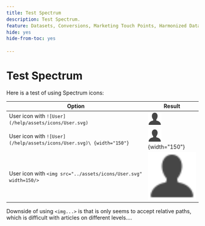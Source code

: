 ```yaml
---
title: Test Spectrum
description: Test Spectrum.
feature: Datasets, Conversions, Marketing Touch Points, Harmonized Data
hide: yes
hide-from-toc: yes

---
```

# Test Spectrum

Here is a test of using Spectrum icons:

| Option | Result |
|---|---|
|User icon with `![User](/help/assets/icons/User.svg)` |![User](/help/assets/icons/User.svg)|
| User icon with `![User](/help/assets/icons/User.svg)\ {width="150"}` | ![User](/help/assets/icons/User.svg){width="150"} |
| User icon with `<img src="../assets/icons/User.svg" width=150/>` | <img src="../assets/icons/User.svg" width=150/> |

Downside of using `<img...>` is that is only seems to accept relative paths, which is difficult with articles on different levels....
